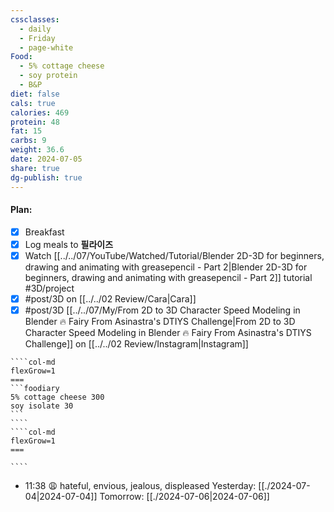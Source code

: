 ```yaml
---
cssclasses:
  - daily
  - Friday
  - page-white
Food:
  - 5% cottage cheese
  - soy protein
  - B&P
diet: false
cals: true
calories: 469
protein: 48
fat: 15
carbs: 9
weight: 36.6
date: 2024-07-05
share: true
dg-publish: true
---
```

#### Plan:
- [x] Breakfast
- [x] Log meals to **필라이즈**
- [x] Watch [[../../07/YouTube/Watched/Tutorial/Blender 2D-3D for beginners, drawing and animating with greasepencil - Part 2|Blender 2D-3D for beginners, drawing and animating with greasepencil - Part 2]] tutorial #3D/project
- [x] #post/3D on [[../../02 Review/Cara|Cara]]
- [x] #post/3D [[../../07/My/From 2D to 3D Character Speed Modeling in Blender 🔥 Fairy From Asinastra's DTIYS Challenge|From 2D to 3D Character Speed Modeling in Blender 🔥 Fairy From Asinastra's DTIYS Challenge]] on [[../../02 Review/Instagram|Instagram]]
`````col
````col-md
flexGrow=1
===
```foodiary 
5% cottage cheese 300
soy isolate 30
```
````
````col-md
flexGrow=1
===

````
`````
- 11:38 😩  hateful, envious, jealous, displeased
Yesterday: [[./2024-07-04|2024-07-04]]
Tomorrow: [[./2024-07-06|2024-07-06]]